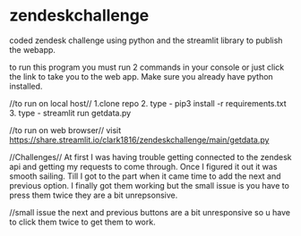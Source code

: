 # zendeskchallenge
coded zendesk challenge using python and the streamlit library to publish the webapp.

to run this program you must run 2 commands in your console or just click the link to take you to the web app. Make sure you already have python installed.

//to run on local host//
1.clone repo
2. type - pip3 install -r requirements.txt
3. type - streamlit run getdata.py

//to run on web browser// 
visit https://share.streamlit.io/clark1816/zendeskchallenge/main/getdata.py
 

//Challenges//
At first I was having trouble getting connected to the zendesk api and getting my requests to come through. 
Once I figured it out it was smooth sailing. Till I got to the part when it came time to add the next and previous option. I finally got them working but the small issue is you have to press them twice they are a bit unrepsonsive. 

//small issue
the next and previous buttons are a bit unresponsive so u have to click them twice to get them to work.
